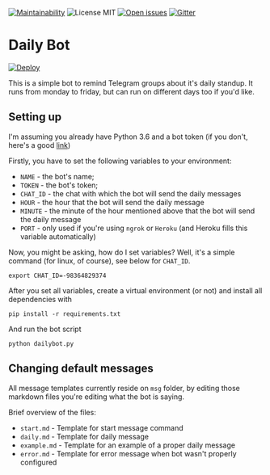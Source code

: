 [![Maintainability](https://api.codeclimate.com/v1/badges/2f38b21c193d33baed6d/maintainability)](https://codeclimate.com/github/sapumar/dailybot/maintainability)
![License MIT](https://img.shields.io/badge/license-MIT-green.svg)
[![Open issues](https://img.shields.io/github/issues/sapumar/dailybot.svg)](https://github.com/sapumar/dailybot/issues)
[![Gitter](https://img.shields.io/gitter/room/sapumar/dailybot.svg?color=red)](https://gitter.im/sapumar/dailybot)

# Daily Bot

[![Deploy](https://www.herokucdn.com/deploy/button.svg)](https://heroku.com/deploy)


This is a simple bot to remind Telegram groups about it's daily standup. It runs
from monday to friday, but can run on different days too if you'd like.

## Setting up

I'm assuming you already have Python 3.6 and a bot token 
(if you don't, here's a good [link](https://www.siteguarding.com/en/how-to-get-telegram-bot-api-token))

Firstly, you have to set the following variables to your environment: 
- `NAME` - the bot's name;
- `TOKEN` - the bot's token;
- `CHAT_ID` - the chat with which the bot will send the daily messages
- `HOUR` - the hour that the bot will send the daily message
- `MINUTE` - the minute of the hour mentioned above that the bot will send the daily message
- `PORT` - only used if you're using `ngrok` or `Heroku` (and Heroku fills this variable automatically) 

Now, you might be asking, how do I set variables? Well, it's a simple command (for linux, of course),
see below for `CHAT_ID`.

```commandline
export CHAT_ID=-98364829374
```

After you set all variables, create a virtual environment (or not) and install all dependencies with

```commandline
pip install -r requirements.txt
```

And run the bot script

```commandline
python dailybot.py
```

## Changing default messages

All message templates currently reside on `msg` folder, by editing those markdown files you're editing what the bot is saying.

Brief overview of the files:
- `start.md` - Template for start message command
- `daily.md` - Template for daily message
- `example.md` - Template for an example of a proper daily message
- `error.md` - Template for error message when bot wasn't properly configured
